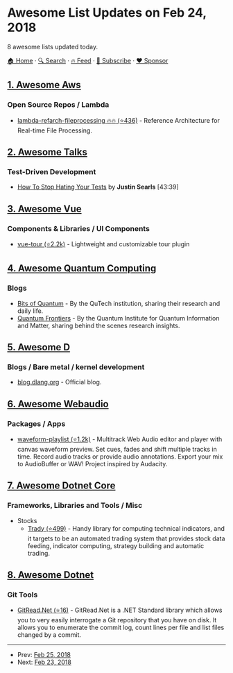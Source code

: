 # Awesome List Updates on Feb 24, 2018

8 awesome lists updated today.

[🏠 Home](/README.md) · [🔍 Search](https://www.trackawesomelist.com/search/) · [🔥 Feed](https://www.trackawesomelist.com/rss.xml) · [📮 Subscribe](https://trackawesomelist.us17.list-manage.com/subscribe?u=d2f0117aa829c83a63ec63c2f&id=36a103854c) · [❤️  Sponsor](https://github.com/sponsors/theowenyoung)



## [1. Awesome Aws](/content/donnemartin/awesome-aws/README.md)

### Open Source Repos / Lambda

*   [lambda-refarch-fileprocessing :fire::fire: (⭐436)](https://github.com/awslabs/lambda-refarch-fileprocessing) - Reference Architecture for Real-time File Processing.

## [2. Awesome Talks](/content/JanVanRyswyck/awesome-talks/README.md)

### Test-Driven Development

*   [How To Stop Hating Your Tests](https://vimeo.com/145917204) by **Justin Searls** \[43:39]

## [3. Awesome Vue](/content/vuejs/awesome-vue/README.md)

### Components & Libraries / UI Components

*   [vue-tour (⭐2.2k)](https://github.com/pulsardev/vue-tour) - Lightweight and customizable tour plugin

## [4. Awesome Quantum Computing](/content/desireevl/awesome-quantum-computing/README.md)

### Blogs

*   [Bits of Quantum](http://blog.qutech.nl/) - By the QuTech institution, sharing their research and daily life.
*   [Quantum Frontiers](https://quantumfrontiers.com/) - By the Quantum Institute for Quantum Information and Matter, sharing behind the scenes research insights.

## [5. Awesome D](/content/dlang-community/awesome-d/README.md)

### Blogs / Bare metal / kernel development

*   [blog.dlang.org](https://dlang.org/blog/) - Official blog.

## [6. Awesome Webaudio](/content/notthetup/awesome-webaudio/README.md)

### Packages / Apps

*   [waveform-playlist (⭐1.2k)](https://github.com/naomiaro/waveform-playlist) - Multitrack Web Audio editor and player with canvas waveform preview. Set cues, fades and shift multiple tracks in time. Record audio tracks or provide audio annotations. Export your mix to AudioBuffer or WAV! Project inspired by Audacity.

## [7. Awesome Dotnet Core](/content/thangchung/awesome-dotnet-core/README.md)

### Frameworks, Libraries and Tools / Misc

*   Stocks
    *   [Trady (⭐499)](https://github.com/lppkarl/Trady) - Handy library for computing technical indicators, and it targets to be an automated trading system that provides stock data feeding, indicator computing, strategy building and automatic trading.

## [8. Awesome Dotnet](/content/quozd/awesome-dotnet/README.md)

### Git Tools

*   [GitRead.Net (⭐16)](https://github.com/kingsimmy/GitRead.Net) - GitRead.Net is a .NET Standard library which allows you to very easily interrogate a Git repository that you have on disk. It allows you to enumerate the commit log, count lines per file and list files changed by a commit.

---

- Prev: [Feb 25, 2018](/content/2018/02/25/README.md)
- Next: [Feb 23, 2018](/content/2018/02/23/README.md)